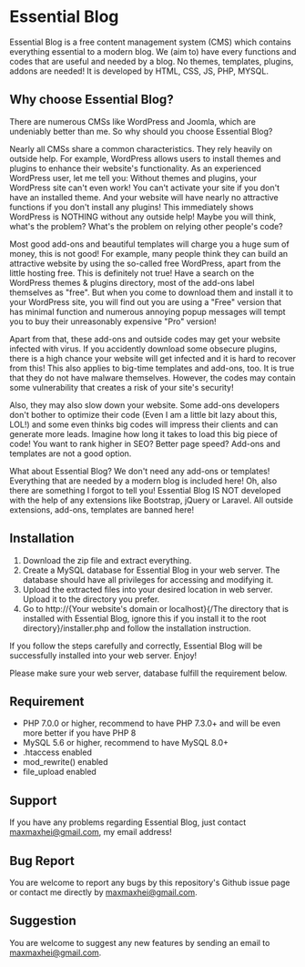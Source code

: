 # Essential Blog

Essential Blog is a free content management system (CMS) which contains everything essential to a modern blog. We (aim to) have every functions and codes that are useful and needed by a blog. No themes, templates, plugins, addons are needed! It is developed by HTML, CSS, JS, PHP, MYSQL.

## Why choose Essential Blog?

There are numerous CMSs like WordPress and Joomla, which are undeniably better than me. So why should you choose Essential Blog?


Nearly all CMSs share a common characteristics. They rely heavily on outside help. For example, WordPress allows users to install themes and plugins to enhance their website's functionality. As an experienced WordPress user, let me tell you: Without themes and plugins, your WordPress site can't even work! You can't activate your site if you don't have an installed theme. And your website will have nearly no attractive functions if you don't install any plugins! This immediately shows WordPress is NOTHING without any outside help! Maybe you will think, what's the problem? What's the problem on relying other people's code?

Most good add-ons and beautiful templates will charge you a huge sum of money, this is not good! For example, many people think they can build an attractive website by using the so-called free WordPress, apart from the little hosting free. This is definitely not true! Have a search on the WordPress themes & plugins directory, most of the add-ons label themselves as "free". But when you come to download them and install it to your WordPress site, you will find out you are using a "Free" version that has minimal function and numerous annoying popup messages will tempt you to buy their unreasonably expensive "Pro" version! 

Apart from that, these add-ons and outside codes may get your website infected with virus. If you accidently download some obsecure plugins, there is a high chance your website will get infected and it is hard to recover from this! This also applies to big-time templates and add-ons, too. It is true that they do not have malware themselves. However, the codes may contain some vulnerability that creates a risk of your site's security! 

Also, they may also slow down your website. Some add-ons developers don't bother to optimize their code (Even I am a little bit lazy about this, LOL!) and some even thinks big codes will impress their clients and can generate more leads. Imagine how long it takes to load this big piece of code! You want to rank higher in SEO? Better page speed? Add-ons and templates are not a good option.

What about Essential Blog? We don't need any add-ons or templates! Everything that are needed by a modern blog is included here! Oh, also there are something I forgot to tell you! Essential Blog IS NOT developed with the help of any extensions like Bootstrap, jQuery or Laravel. All outside extensions, add-ons, templates are banned here! 

## Installation 

1. Download the zip file and extract everything.
2. Create a MySQL database for Essential Blog in your web server. The database should have all privileges for accessing and modifying it. 
3. Upload the extracted files into your desired location in web server. Upload it to the directory you prefer.
4. Go to http://{Your website's domain or localhost}{/The directory that is installed with Essential Blog, ignore this if you install it to the root directory}/installer.php and follow the installation instruction.

If you follow the steps carefully and correctly, Essential Blog will be successfully installed into your web server. Enjoy!

Please make sure your web server, database fulfill the requirement below.

## Requirement

- PHP 7.0.0 or higher, recommend to have PHP 7.3.0+ and will be even more better if you have PHP 8
- MySQL 5.6 or higher, recommend to have MySQL 8.0+
- .htaccess enabled
- mod_rewrite() enabled
- file_upload enabled


## Support

If you have any problems regarding Essential Blog, just contact maxmaxhei@gmail.com, my email address!

## Bug Report

You are welcome to report any bugs by this repository's Github issue page or contact me directly by maxmaxhei@gmail.com.

## Suggestion

You are welcome to suggest any new features by sending an email to maxmaxhei@gmail.com.




